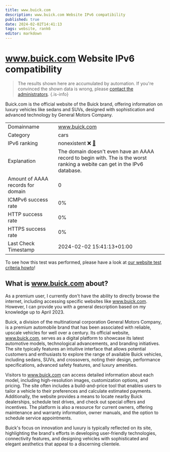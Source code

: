 ```yaml
---
title: www.buick.com
description: www.buick.com Website IPv6 compatibility
published: true
date: 2024-02-02T14:41:13
tags: website, rank6
editor: markdown
---
```


# www.buick.com Website IPv6 compatibility

> The results shown here are accumulated by automation. If you're convinced the shown data is wrong, please [contact the administrators](/howto/chat). 
{.is-info}

Buick.com is the official website of the Buick brand, offering information on luxury vehicles like sedans and SUVs, designed with sophistication and advanced technology by General Motors Company.


|   |   |
| - | - |
| Domainname | www.buick.com
| Category | cars |
| IPv6 ranking | nonexistent :x: [🔗](/howto/ranking) |
| Explanation | The domain doesn't even have an AAAA record to begin with. The is the worst ranking a webite can get in the IPv6 database. |
| Amount of AAAA records for domain | 0 |
| ICMPv6 success rate | 0%|
| HTTP success rate | 0% |
| HTTPS success rate | 0% |
| Last Check Timestamp | 2024-02-02 15:41:13+01:00 |

To see how this test was performed, please have a look at [our website test criteria howto](/howto/testcriteria/website)!


## What is www.buick.com about?
As a premium user, I currently don't have the ability to directly browse the internet, including accessing specific websites like www.buick.com. However, I can provide you with a general description based on my knowledge up to April 2023.

Buick, a division of the multinational corporation General Motors Company, is a premium automobile brand that has been associated with reliable, upscale vehicles for well over a century. Its official website, www.buick.com, serves as a digital platform to showcase its latest automotive models, technological advancements, and branding initiatives. The site typically features an intuitive interface that allows potential customers and enthusiasts to explore the range of available Buick vehicles, including sedans, SUVs, and crossovers, noting their design, performance specifications, advanced safety features, and luxury amenities.

Visitors to www.buick.com can access detailed information about each model, including high-resolution images, customization options, and pricing. The site often includes a build-and-price tool that enables users to tailor a vehicle to their preferences and calculate estimated payments. Additionally, the website provides a means to locate nearby Buick dealerships, schedule test drives, and check out special offers and incentives. The platform is also a resource for current owners, offering maintenance and warranty information, owner manuals, and the option to schedule service appointments.

Buick's focus on innovation and luxury is typically reflected on its site, highlighting the brand's efforts in developing user-friendly technologies, connectivity features, and designing vehicles with sophisticated and elegant aesthetics that appeal to a discerning clientele.


